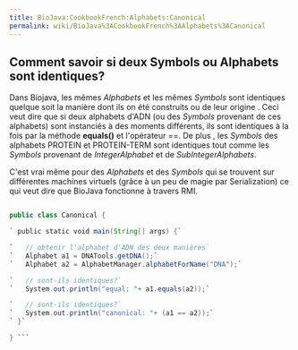 ```yaml
---
title: BioJava:CookbookFrench:Alphabets:Canonical
permalink: wiki/BioJava%3ACookbookFrench%3AAlphabets%3ACanonical
---
```


Comment savoir si deux Symbols ou Alphabets sont identiques?
------------------------------------------------------------

Dans Biojava, les mêmes *Alphabets* et les mêmes *Symbols* sont
identiques quelque soit la manière dont ils on été construits ou de leur
origine . Ceci veut dire que si deux alphabets d'ADN (ou des *Symbols*
provenant de ces alphabets) sont instanciés à des moments différents,
ils sont identiques à la fois par la méthode **equals()** et l'opérateur
==. De plus , les *Symbols* des alphabets PROTEIN et PROTEIN-TERM sont
identiques tout comme les *Symbols* provenant de *IntegerAlphabet* et de
*SubIntegerAlphabets*.

C'est vrai même pour des *Alphabets* et des *Symbols* qui se trouvent
sur différentes machines virtuels (grâce à un peu de magie par
Serialization) ce qui veut dire que BioJava fonctionne à travers RMI.

```java import org.biojava.bio.symbol.\*; import org.biojava.bio.seq.\*;

public class Canonical {

` public static void main(String[] args) {`

`   // obtenir l'alphabet d'ADN des deux manières`  
`   Alphabet a1 = DNATools.getDNA();`  
`   Alphabet a2 = AlphabetManager.alphabetForName("DNA");`

`   // sont-ils identiques?`  
`   System.out.println("equal: "+ a1.equals(a2));`

`   // sont-ils identiques?`  
`   System.out.println("canonical: "+ (a1 == a2));`  
` }`

} ```
